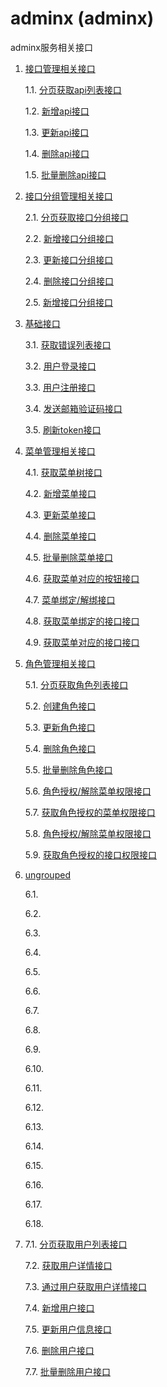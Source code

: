 # adminx  (adminx)

adminx服务相关接口

1. [接口管理相关接口](./apis-api.md)

    1.1. [分页获取api列表接口](./apis-api.md#1-分页获取api列表接口)

    1.2. [新增api接口](./apis-api.md#2-新增api接口)

    1.3. [更新api接口](./apis-api.md#3-更新api接口)

    1.4. [删除api接口](./apis-api.md#4-删除api接口)

    1.5. [批量删除api接口](./apis-api.md#5-批量删除api接口)

2. [接口分组管理相关接口](./apis-api-group.md)

    2.1. [分页获取接口分组接口](./apis-api-group.md#1-分页获取接口分组接口)

    2.2. [新增接口分组接口](./apis-api-group.md#2-新增接口分组接口)

    2.3. [更新接口分组接口](./apis-api-group.md#3-更新接口分组接口)

    2.4. [删除接口分组接口](./apis-api-group.md#4-删除接口分组接口)

    2.5. [新增接口分组接口](./apis-api-group.md#5-新增接口分组接口)

3. [基础接口](./apis-basic.md)

    3.1. [获取错误列表接口](./apis-basic.md#1-获取错误列表接口)

    3.2. [用户登录接口](./apis-basic.md#2-用户登录接口)

    3.3. [用户注册接口](./apis-basic.md#3-用户注册接口)

    3.4. [发送邮箱验证码接口](./apis-basic.md#4-发送邮箱验证码接口)

    3.5. [刷新token接口](./apis-basic.md#5-刷新token接口)

4. [菜单管理相关接口](./apis-menu.md)

    4.1. [获取菜单树接口](./apis-menu.md#1-获取菜单树接口)

    4.2. [新增菜单接口](./apis-menu.md#2-新增菜单接口)

    4.3. [更新菜单接口](./apis-menu.md#3-更新菜单接口)

    4.4. [删除菜单接口](./apis-menu.md#4-删除菜单接口)

    4.5. [批量删除菜单接口](./apis-menu.md#5-批量删除菜单接口)

    4.6. [获取菜单对应的按钮接口](./apis-menu.md#6-获取菜单对应的按钮接口)

    4.7. [菜单绑定/解绑接口](./apis-menu.md#7-菜单绑定/解绑接口)

    4.8. [获取菜单绑定的接口接口](./apis-menu.md#8-获取菜单绑定的接口接口)

    4.9. [获取菜单对应的接口接口](./apis-menu.md#9-获取菜单对应的接口接口)

5. [角色管理相关接口](./apis-role.md)

    5.1. [分页获取角色列表接口](./apis-role.md#1-分页获取角色列表接口)

    5.2. [创建角色接口](./apis-role.md#2-创建角色接口)

    5.3. [更新角色接口](./apis-role.md#3-更新角色接口)

    5.4. [删除角色接口](./apis-role.md#4-删除角色接口)

    5.5. [批量删除角色接口](./apis-role.md#5-批量删除角色接口)

    5.6. [角色授权/解除菜单权限接口](./apis-role.md#6-角色授权/解除菜单权限接口)

    5.7. [获取角色授权的菜单权限接口](./apis-role.md#7-获取角色授权的菜单权限接口)

    5.8. [角色授权/解除菜单权限接口](./apis-role.md#8-角色授权/解除菜单权限接口)

    5.9. [获取角色授权的接口权限接口](./apis-role.md#9-获取角色授权的接口权限接口)

6. [ungrouped](./apis-ungrouped.md)

    6.1. [](./apis-ungrouped.md#1-)

    6.2. [](./apis-ungrouped.md#2-)

    6.3. [](./apis-ungrouped.md#3-)

    6.4. [](./apis-ungrouped.md#4-)

    6.5. [](./apis-ungrouped.md#5-)

    6.6. [](./apis-ungrouped.md#6-)

    6.7. [](./apis-ungrouped.md#7-)

    6.8. [](./apis-ungrouped.md#8-)

    6.9. [](./apis-ungrouped.md#9-)

    6.10. [](./apis-ungrouped.md#10-)

    6.11. [](./apis-ungrouped.md#11-)

    6.12. [](./apis-ungrouped.md#12-)

    6.13. [](./apis-ungrouped.md#13-)

    6.14. [](./apis-ungrouped.md#14-)

    6.15. [](./apis-ungrouped.md#15-)

    6.16. [](./apis-ungrouped.md#16-)

    6.17. [](./apis-ungrouped.md#17-)

    6.18. [](./apis-ungrouped.md#18-)

7. [](./apis-user.md)

    7.1. [分页获取用户列表接口](./apis-user.md#1-分页获取用户列表接口)

    7.2. [获取用户详情接口](./apis-user.md#2-获取用户详情接口)

    7.3. [通过用户获取用户详情接口](./apis-user.md#3-通过用户获取用户详情接口)

    7.4. [新增用户接口](./apis-user.md#4-新增用户接口)

    7.5. [更新用户信息接口](./apis-user.md#5-更新用户信息接口)

    7.6. [删除用户接口](./apis-user.md#6-删除用户接口)

    7.7. [批量删除用户接口](./apis-user.md#7-批量删除用户接口)
